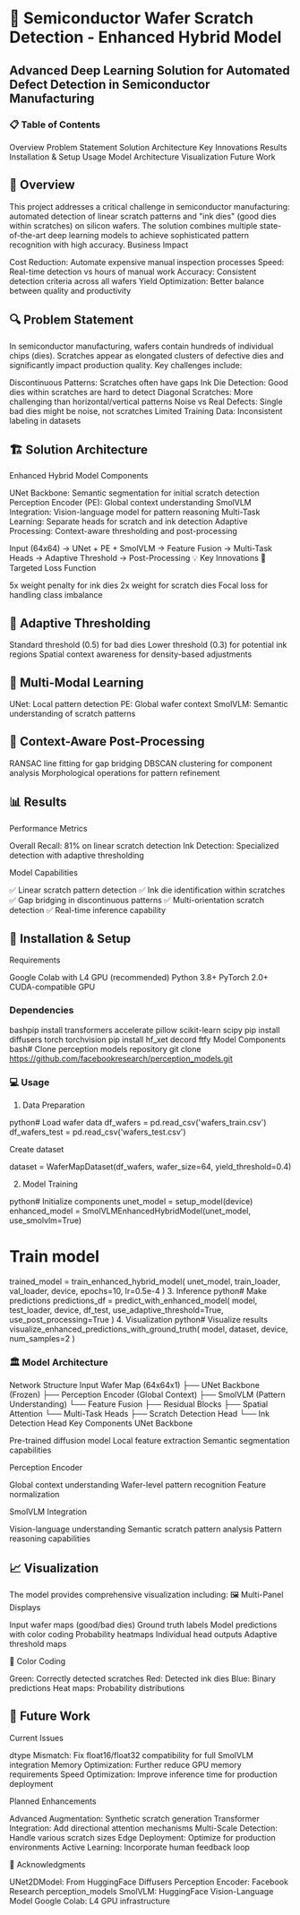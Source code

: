 # 🔬 Semiconductor Wafer Scratch Detection - Enhanced Hybrid Model
## Advanced Deep Learning Solution for Automated Defect Detection in Semiconductor Manufacturing
### 📋 Table of Contents

Overview
Problem Statement
Solution Architecture
Key Innovations
Results
Installation & Setup
Usage
Model Architecture
Visualization
Future Work

## 🎯 Overview
This project addresses a critical challenge in semiconductor manufacturing: automated detection of linear scratch patterns and "ink dies" (good dies within scratches) on silicon wafers. The solution combines multiple state-of-the-art deep learning models to achieve sophisticated pattern recognition with high accuracy.
Business Impact

Cost Reduction: Automate expensive manual inspection processes
Speed: Real-time detection vs hours of manual work
Accuracy: Consistent detection criteria across all wafers
Yield Optimization: Better balance between quality and productivity

## 🔍 Problem Statement
In semiconductor manufacturing, wafers contain hundreds of individual chips (dies). Scratches appear as elongated clusters of defective dies and significantly impact production quality. Key challenges include:

Discontinuous Patterns: Scratches often have gaps
Ink Die Detection: Good dies within scratches are hard to detect
Diagonal Scratches: More challenging than horizontal/vertical patterns
Noise vs Real Defects: Single bad dies might be noise, not scratches
Limited Training Data: Inconsistent labeling in datasets

## 🏗️ Solution Architecture
Enhanced Hybrid Model Components

UNet Backbone: Semantic segmentation for initial scratch detection
Perception Encoder (PE): Global context understanding
SmolVLM Integration: Vision-language model for pattern reasoning
Multi-Task Learning: Separate heads for scratch and ink detection
Adaptive Processing: Context-aware thresholding and post-processing

Input (64x64) → UNet + PE + SmolVLM → Feature Fusion → Multi-Task Heads → Adaptive Threshold → Post-Processing
💡 Key Innovations
🎯 Targeted Loss Function

5x weight penalty for ink dies
2x weight for scratch dies
Focal loss for handling class imbalance

## 🔄 Adaptive Thresholding

Standard threshold (0.5) for bad dies
Lower threshold (0.3) for potential ink regions
Spatial context awareness for density-based adjustments

## 🧠 Multi-Modal Learning

UNet: Local pattern detection
PE: Global wafer context
SmolVLM: Semantic understanding of scratch patterns

## 🔧 Context-Aware Post-Processing

RANSAC line fitting for gap bridging
DBSCAN clustering for component analysis
Morphological operations for pattern refinement

## 📊 Results
Performance Metrics

Overall Recall: 81% on linear scratch detection
Ink Detection: Specialized detection with adaptive thresholding

Model Capabilities

✅ Linear scratch pattern detection
✅ Ink die identification within scratches
✅ Gap bridging in discontinuous patterns
✅ Multi-orientation scratch detection
✅ Real-time inference capability

## 🚀 Installation & Setup
Requirements

Google Colab with L4 GPU (recommended)
Python 3.8+
PyTorch 2.0+
CUDA-compatible GPU

### Dependencies
bashpip install transformers accelerate pillow scikit-learn scipy
pip install diffusers torch torchvision
pip install hf_xet decord ftfy
Model Components
bash# Clone perception models repository
git clone https://github.com/facebookresearch/perception_models.git

### 💻 Usage

1. Data Preparation

python# Load wafer data
df_wafers = pd.read_csv('wafers_train.csv')
df_wafers_test = pd.read_csv('wafers_test.csv')

Create dataset

dataset = WaferMapDataset(df_wafers, wafer_size=64, yield_threshold=0.4)

2. Model Training

python# Initialize components
unet_model = setup_model(device)
enhanced_model = SmolVLMEnhancedHybridModel(unet_model, use_smolvlm=True)

# Train model
trained_model = train_enhanced_hybrid_model(
    unet_model, train_loader, val_loader, device,
    epochs=10, lr=0.5e-4
)
3. Inference
python# Make predictions
predictions_df = predict_with_enhanced_model(
    model, test_loader, device, df_test,
    use_adaptive_threshold=True,
    use_post_processing=True
)
4. Visualization
python# Visualize results
visualize_enhanced_predictions_with_ground_truth(
    model, dataset, device, num_samples=2
)
### 🏛️ Model Architecture
Network Structure
Input Wafer Map (64x64x1)
├── UNet Backbone (Frozen)
├── Perception Encoder (Global Context)
├── SmolVLM (Pattern Understanding)
└── Feature Fusion
    ├── Residual Blocks
    ├── Spatial Attention
    └── Multi-Task Heads
        ├── Scratch Detection Head
        └── Ink Detection Head
Key Components
UNet Backbone

Pre-trained diffusion model
Local feature extraction
Semantic segmentation capabilities

Perception Encoder

Global context understanding
Wafer-level pattern recognition
Feature normalization

SmolVLM Integration

Vision-language understanding
Semantic scratch pattern analysis
Pattern reasoning capabilities

## 📈 Visualization
The model provides comprehensive visualization including:
🖼️ Multi-Panel Displays

Input wafer maps (good/bad dies)
Ground truth labels
Model predictions with color coding
Probability heatmaps
Individual head outputs
Adaptive threshold maps

🎨 Color Coding

Green: Correctly detected scratches
Red: Detected ink dies
Blue: Binary predictions
Heat maps: Probability distributions

## 🔮 Future Work
Current Issues

 dtype Mismatch: Fix float16/float32 compatibility for full SmolVLM integration
 Memory Optimization: Further reduce GPU memory requirements
 Speed Optimization: Improve inference time for production deployment

Planned Enhancements

 Advanced Augmentation: Synthetic scratch generation
 Transformer Integration: Add directional attention mechanisms
 Multi-Scale Detection: Handle various scratch sizes
 Edge Deployment: Optimize for production environments
 Active Learning: Incorporate human feedback loop

🙏 Acknowledgments

UNet2DModel: From HuggingFace Diffusers
Perception Encoder: Facebook Research perception_models
SmolVLM: HuggingFace Vision-Language Model
Google Colab: L4 GPU infrastructure

